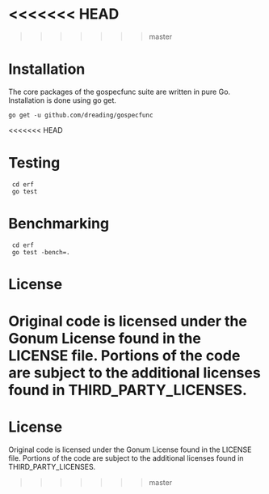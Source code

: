<<<<<<< HEAD
=======

>>>>>>> master
# Installation
The core packages of the gospecfunc suite are written in pure Go. Installation is done using go get.
```
go get -u github.com/dreading/gospecfunc
```
<<<<<<< HEAD
# Testing 
```
 cd erf
 go test 
```
# Benchmarking
```
 cd erf
 go test -bench=.
```
# License
Original code is licensed under the Gonum License found in the LICENSE file. Portions of the code are subject to the additional licenses found in THIRD_PARTY_LICENSES.  
=======

# License
Original code is licensed under the Gonum License found in the LICENSE file. Portions of the code are subject to the additional licenses found in THIRD_PARTY_LICENSES.  

>>>>>>> master
